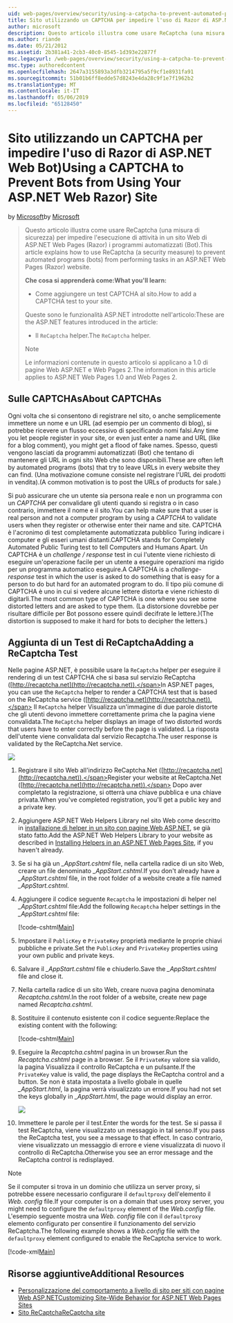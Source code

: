 ```yaml
---
uid: web-pages/overview/security/using-a-catpcha-to-prevent-automated-programs-bots-from-using-your-aspnet-web-site
title: Sito utilizzando un CAPTCHA per impedire l'uso di Razor di ASP.NET Web Bot) | Microsoft Docs
author: microsoft
description: Questo articolo illustra come usare ReCaptcha (una misura di sicurezza) per impedire l'esecuzione di attività in un ASP.NET Web Pages (Razor) i programmi automatizzati (Bot) abbiamo...
ms.author: riande
ms.date: 05/21/2012
ms.assetid: 2b381a41-2cb3-40c0-8545-1d393e22877f
msc.legacyurl: /web-pages/overview/security/using-a-catpcha-to-prevent-automated-programs-bots-from-using-your-aspnet-web-site
msc.type: authoredcontent
ms.openlocfilehash: 2647a3155893a3dfb3214795a5f9cf1e8931fa91
ms.sourcegitcommit: 51b01b6ff8edde57d8243e4da28c9f1e7f1962b2
ms.translationtype: MT
ms.contentlocale: it-IT
ms.lasthandoff: 05/06/2019
ms.locfileid: "65128450"
---
```

# <a name="using-a-captcha-to-prevent-bots-from-using-your-aspnet-web-razor-site"></a><span data-ttu-id="a3f86-103">Sito utilizzando un CAPTCHA per impedire l'uso di Razor di ASP.NET Web Bot)</span><span class="sxs-lookup"><span data-stu-id="a3f86-103">Using a CAPTCHA to Prevent Bots from Using Your ASP.NET Web Razor) Site</span></span>

<span data-ttu-id="a3f86-104">by [Microsoft](https://github.com/microsoft)</span><span class="sxs-lookup"><span data-stu-id="a3f86-104">by [Microsoft](https://github.com/microsoft)</span></span>

> <span data-ttu-id="a3f86-105">Questo articolo illustra come usare ReCaptcha (una misura di sicurezza) per impedire l'esecuzione di attività in un sito Web di ASP.NET Web Pages (Razor) i programmi automatizzati (Bot).</span><span class="sxs-lookup"><span data-stu-id="a3f86-105">This article explains how to use ReCaptcha (a security measure) to prevent automated programs (bots) from performing tasks in an ASP.NET Web Pages (Razor) website.</span></span>
> 
> <span data-ttu-id="a3f86-106">**Che cosa si apprenderà come:**</span><span class="sxs-lookup"><span data-stu-id="a3f86-106">**What you'll learn:**</span></span> 
> 
> - <span data-ttu-id="a3f86-107">Come aggiungere un test CAPTCHA al sito.</span><span class="sxs-lookup"><span data-stu-id="a3f86-107">How to add a CAPTCHA test to your site.</span></span>
> 
> <span data-ttu-id="a3f86-108">Queste sono le funzionalità ASP.NET introdotte nell'articolo:</span><span class="sxs-lookup"><span data-stu-id="a3f86-108">These are the ASP.NET features introduced in the article:</span></span>
> 
> - <span data-ttu-id="a3f86-109">Il `ReCaptcha` helper.</span><span class="sxs-lookup"><span data-stu-id="a3f86-109">The `ReCaptcha` helper.</span></span>
> 
> > [!NOTE]
> > <span data-ttu-id="a3f86-110">Le informazioni contenute in questo articolo si applicano a 1.0 di pagine Web ASP.NET e Web Pages 2.</span><span class="sxs-lookup"><span data-stu-id="a3f86-110">The information in this article applies to ASP.NET Web Pages 1.0 and Web Pages 2.</span></span>

## <a name="about-captchas"></a><span data-ttu-id="a3f86-111">Sulle CAPTCHAs</span><span class="sxs-lookup"><span data-stu-id="a3f86-111">About CAPTCHAs</span></span>

<span data-ttu-id="a3f86-112">Ogni volta che si consentono di registrare nel sito, o anche semplicemente immettere un nome e un URL (ad esempio per un commento di blog), si potrebbe ricevere un flusso eccessivo di specificando nomi falsi.</span><span class="sxs-lookup"><span data-stu-id="a3f86-112">Any time you let people register in your site, or even just enter a name and URL (like for a blog comment), you might get a flood of fake names.</span></span> <span data-ttu-id="a3f86-113">Spesso, questi vengono lasciati da programmi automatizzati (Bot) che tentano di mantenere gli URL in ogni sito Web che sono disponibili.</span><span class="sxs-lookup"><span data-stu-id="a3f86-113">These are often left by automated programs (bots) that try to leave URLs in every website they can find.</span></span> <span data-ttu-id="a3f86-114">(Una motivazione comune consiste nel registrare l'URL dei prodotti in vendita).</span><span class="sxs-lookup"><span data-stu-id="a3f86-114">(A common motivation is to post the URLs of products for sale.)</span></span>

<span data-ttu-id="a3f86-115">Si può assicurare che un utente sia persona reale e non un programma con un *CAPTCHA* per convalidare gli utenti quando si registra o in caso contrario, immettere il nome e il sito.</span><span class="sxs-lookup"><span data-stu-id="a3f86-115">You can help make sure that a user is real person and not a computer program by using a *CAPTCHA* to validate users when they register or otherwise enter their name and site.</span></span> <span data-ttu-id="a3f86-116">CAPTCHA è l'acronimo di test completamente automatizzata pubblico Turing indicare i computer e gli esseri umani distanti.</span><span class="sxs-lookup"><span data-stu-id="a3f86-116">CAPTCHA stands for Completely Automated Public Turing test to tell Computers and Humans Apart.</span></span> <span data-ttu-id="a3f86-117">Un CAPTCHA è un *challenge / response* test in cui l'utente viene richiesto di eseguire un'operazione facile per un utente a eseguire operazioni ma rigido per un programma automatico eseguire.</span><span class="sxs-lookup"><span data-stu-id="a3f86-117">A CAPTCHA is a *challenge-response* test in which the user is asked to do something that is easy for a person to do but hard for an automated program to do.</span></span> <span data-ttu-id="a3f86-118">Il tipo più comune di CAPTCHA è uno in cui si vedere alcune lettere distorta e viene richiesto di digitarli.</span><span class="sxs-lookup"><span data-stu-id="a3f86-118">The most common type of CAPTCHA is one where you see some distorted letters and are asked to type them.</span></span> <span data-ttu-id="a3f86-119">(La distorsione dovrebbe per risultare difficile per Bot possono essere quindi decifrate le lettere.)</span><span class="sxs-lookup"><span data-stu-id="a3f86-119">(The distortion is supposed to make it hard for bots to decipher the letters.)</span></span>

## <a name="adding-a-recaptcha-test"></a><span data-ttu-id="a3f86-120">Aggiunta di un Test di ReCaptcha</span><span class="sxs-lookup"><span data-stu-id="a3f86-120">Adding a ReCaptcha Test</span></span>

<span data-ttu-id="a3f86-121">Nelle pagine ASP.NET, è possibile usare la `ReCaptcha` helper per eseguire il rendering di un test CAPTCHA che si basa sul servizio ReCaptcha ([http://recaptcha.net](http://recaptcha.net)).</span><span class="sxs-lookup"><span data-stu-id="a3f86-121">In ASP.NET pages, you can use the `ReCaptcha` helper to render a CAPTCHA test that is based on the ReCaptcha service ([http://recaptcha.net](http://recaptcha.net)).</span></span> <span data-ttu-id="a3f86-122">Il `ReCaptcha` helper Visualizza un'immagine di due parole distorte che gli utenti devono immettere correttamente prima che la pagina viene convalidata.</span><span class="sxs-lookup"><span data-stu-id="a3f86-122">The `ReCaptcha` helper displays an image of two distorted words that users have to enter correctly before the page is validated.</span></span> <span data-ttu-id="a3f86-123">La risposta dell'utente viene convalidata dal servizio Recaptcha.</span><span class="sxs-lookup"><span data-stu-id="a3f86-123">The user response is validated by the ReCaptcha.Net service.</span></span>

![](using-a-catpcha-to-prevent-automated-programs-bots-from-using-your-aspnet-web-site/_static/image1.jpg)

1. <span data-ttu-id="a3f86-124">Registrare il sito Web all'indirizzo ReCaptcha.Net ([http://recaptcha.net](http://recaptcha.net)).</span><span class="sxs-lookup"><span data-stu-id="a3f86-124">Register your website at ReCaptcha.Net ([http://recaptcha.net](http://recaptcha.net)).</span></span> <span data-ttu-id="a3f86-125">Dopo aver completato la registrazione, si otterrà una chiave pubblica e una chiave privata.</span><span class="sxs-lookup"><span data-stu-id="a3f86-125">When you've completed registration, you'll get a public key and a private key.</span></span>
2. <span data-ttu-id="a3f86-126">Aggiungere ASP.NET Web Helpers Library nel sito Web come descritto in [installazione di helper in un sito con pagine Web ASP.NET](https://go.microsoft.com/fwlink/?LinkId=252372), se già stato fatto.</span><span class="sxs-lookup"><span data-stu-id="a3f86-126">Add the ASP.NET Web Helpers Library to your website as described in [Installing Helpers in an ASP.NET Web Pages Site](https://go.microsoft.com/fwlink/?LinkId=252372), if you haven't already.</span></span>
3. <span data-ttu-id="a3f86-127">Se si ha già un  *\_AppStart.cshtml* file, nella cartella radice di un sito Web, creare un file denominato  *\_AppStart.cshtml*.</span><span class="sxs-lookup"><span data-stu-id="a3f86-127">If you don't already have a *\_AppStart.cshtml* file, in the root folder of a website create a file named *\_AppStart.cshtml*.</span></span>
4. <span data-ttu-id="a3f86-128">Aggiungere il codice seguente `Recaptcha` le impostazioni di helper nel  *\_AppStart.cshtml* file:</span><span class="sxs-lookup"><span data-stu-id="a3f86-128">Add the following `Recaptcha` helper settings in the *\_AppStart.cshtml* file:</span></span> 

    [!code-cshtml[Main](using-a-catpcha-to-prevent-automated-programs-bots-from-using-your-aspnet-web-site/samples/sample1.cshtml?highlight=6-7)]
5. <span data-ttu-id="a3f86-129">Impostare il `PublicKey` e `PrivateKey` proprietà mediante le proprie chiavi pubbliche e private.</span><span class="sxs-lookup"><span data-stu-id="a3f86-129">Set the `PublicKey` and `PrivateKey` properties using your own public and private keys.</span></span>
6. <span data-ttu-id="a3f86-130">Salvare il  *\_AppStart.cshtml* file e chiuderlo.</span><span class="sxs-lookup"><span data-stu-id="a3f86-130">Save the *\_AppStart.cshtml* file and close it.</span></span>
7. <span data-ttu-id="a3f86-131">Nella cartella radice di un sito Web, creare nuova pagina denominata *Recaptcha.cshtml*.</span><span class="sxs-lookup"><span data-stu-id="a3f86-131">In the root folder of a website, create new page named *Recaptcha.cshtml*.</span></span>
8. <span data-ttu-id="a3f86-132">Sostituire il contenuto esistente con il codice seguente:</span><span class="sxs-lookup"><span data-stu-id="a3f86-132">Replace the existing content with the following:</span></span> 

    [!code-cshtml[Main](using-a-catpcha-to-prevent-automated-programs-bots-from-using-your-aspnet-web-site/samples/sample2.cshtml)]
9. <span data-ttu-id="a3f86-133">Eseguire la *Recaptcha.cshtml* pagina in un browser.</span><span class="sxs-lookup"><span data-stu-id="a3f86-133">Run the *Recaptcha.cshtml* page in a browser.</span></span> <span data-ttu-id="a3f86-134">Se il `PrivateKey` valore sia valido, la pagina Visualizza il controllo ReCaptcha e un pulsante.</span><span class="sxs-lookup"><span data-stu-id="a3f86-134">If the `PrivateKey` value is valid, the page displays the ReCaptcha control and a button.</span></span> <span data-ttu-id="a3f86-135">Se non è stata impostata a livello globale in quelle  *\_AppStart.html*, la pagina verrà visualizzato un errore.</span><span class="sxs-lookup"><span data-stu-id="a3f86-135">If you had not set the keys globally in *\_AppStart.html*, the page would display an error.</span></span> 

    ![](using-a-catpcha-to-prevent-automated-programs-bots-from-using-your-aspnet-web-site/_static/image1.png)
10. <span data-ttu-id="a3f86-136">Immettere le parole per il test.</span><span class="sxs-lookup"><span data-stu-id="a3f86-136">Enter the words for the test.</span></span> <span data-ttu-id="a3f86-137">Se si passa il test ReCaptcha, viene visualizzato un messaggio in tal senso.</span><span class="sxs-lookup"><span data-stu-id="a3f86-137">If you pass the ReCaptcha test, you see a message to that effect.</span></span> <span data-ttu-id="a3f86-138">In caso contrario, viene visualizzato un messaggio di errore e viene visualizzata di nuovo il controllo di ReCaptcha.</span><span class="sxs-lookup"><span data-stu-id="a3f86-138">Otherwise you see an error message and the ReCaptcha control is redisplayed.</span></span>

> [!NOTE]
> <span data-ttu-id="a3f86-139">Se il computer si trova in un dominio che utilizza un server proxy, si potrebbe essere necessario configurare il `defaultproxy` dell'elemento il *Web. config* file.</span><span class="sxs-lookup"><span data-stu-id="a3f86-139">If your computer is on a domain that uses proxy server, you might need to configure the `defaultproxy` element of the *Web.config* file.</span></span> <span data-ttu-id="a3f86-140">L'esempio seguente mostra una *Web. config* file con il `defaultproxy` elemento configurato per consentire il funzionamento del servizio ReCaptcha.</span><span class="sxs-lookup"><span data-stu-id="a3f86-140">The following example shows a *Web.config* file with the `defaultproxy` element configured to enable the ReCaptcha service to work.</span></span>
> 
> [!code-xml[Main](using-a-catpcha-to-prevent-automated-programs-bots-from-using-your-aspnet-web-site/samples/sample3.xml)]

<a id="Additional_Resources"></a>
## <a name="additional-resources"></a><span data-ttu-id="a3f86-141">Risorse aggiuntive</span><span class="sxs-lookup"><span data-stu-id="a3f86-141">Additional Resources</span></span>

- [<span data-ttu-id="a3f86-142">Personalizzazione del comportamento a livello di sito per siti con pagine Web ASP.NET</span><span class="sxs-lookup"><span data-stu-id="a3f86-142">Customizing Site-Wide Behavior for ASP.NET Web Pages Sites</span></span>](https://go.microsoft.com/fwlink/?LinkId=202906)
- [<span data-ttu-id="a3f86-143">Sito ReCaptcha</span><span class="sxs-lookup"><span data-stu-id="a3f86-143">ReCaptcha site</span></span>](https://www.google.com/recaptcha)
